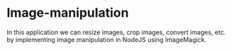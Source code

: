 # Image-manipulation
In this application we can resize images, crop images, convert images, etc. by implementing image manipulation in NodeJS using ImageMagick.
